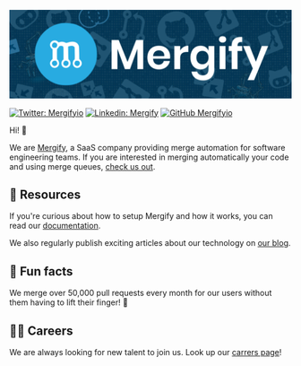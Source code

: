 ![](/profile/banner.png)

[![Twitter: Mergifyio](https://img.shields.io/twitter/follow/Mergifyio?style=social)](https://twitter.com/Mergifyio)
[![Linkedin: Mergify](https://img.shields.io/badge/-Mergify-blue?style=flat-square&logo=Linkedin&logoColor=white&link=https://www.linkedin.com/company/mergify/)](https://www.linkedin.com/company/mergify/)
[![GitHub Mergifyio](https://img.shields.io/github/followers/mergifyio?label=follow%20Mergifyio&style=social)](https://github.com/Mergifyio)

Hi! 👋

We are [Mergify](https://mergify.com), a SaaS company providing merge automation for software engineering teams.
If you are interested in merging automatically your code and using merge queues, [check us out](https://mergify.com).

## 👩‍ Resources

If you're curious about how to setup Mergify and how it works, you can read our [documentation](https://docs.mergify.com).

We also regularly publish exciting articles about our technology on [our blog](https://blog.mergify.com).

## 🍿 Fun facts

We merge over 50,000 pull requests every month for our users without them having to lift their finger! 🦾

## 👩‍💻 Careers

We are always looking for new talent to join us. Look up our [carrers page](https://careers.mergify.com)!
